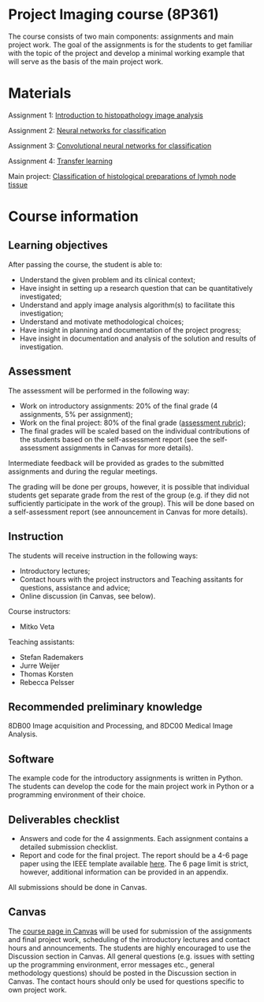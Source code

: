 # Project Imaging course (8P361)

The course consists of two main components: assignments and main project work. The goal of the assignments is for the students to get familiar with the topic of the project and develop a minimal working example that will serve as the basis of the main project work.

# Materials

Assignment 1: [Introduction to histopathology image analysis](assignments/introduction.ipynb)

Assignment 2: [Neural networks for classification](assignments/mlp.ipynb)

Assignment 3: [Convolutional neural networks for classification](assignments/cnn.ipynb)

Assignment 4: [Transfer learning](assignments/transfer.ipynb)

Main project: [Classification of histological preparations of lymph node tissue](main_project.md)

# Course information

## Learning objectives

After passing the course, the student is able to:

* Understand the given problem and its clinical context;
* Have insight in setting up a research question that can be quantitatively investigated;
* Understand and apply image analysis algorithm(s) to facilitate this investigation;
* Understand and motivate methodological choices;
* Have insight in planning and documentation of the project progress;
* Have insight in documentation and analysis of the solution and results of investigation.

## Assessment

The assessment will be performed in the following way:

* Work on introductory assignments: 20% of the final grade (4 assignments, 5% per assignment);
* Work on the final project: 80% of the final grade ([assessment rubric](rubric.md));
* The final grades will be scaled based on the individual contributions of the students based on the self-assessment report (see the self-assessment assignments in Canvas for more details).

Intermediate feedback will be provided as grades to the submitted assignments and during the regular meetings.

The grading will be done per groups, however, it is possible that individual students get separate grade from the rest of the group (e.g. if they did not sufficiently participate in the work of the group). This will be done based on a self-assessment report (see announcement in Canvas for more details).

## Instruction

The students will receive instruction in the following ways:

* Introductory lectures;
* Contact hours with the project instructors and Teaching assitants for questions, assistance and advice;
* Online discussion (in Canvas, see below).

Course instructors:
* Mitko Veta

Teaching assistants:
* Stefan Rademakers
* Jurre Weijer
* Thomas Korsten
* Rebecca Pelsser

## Recommended preliminary knowledge

8DB00 Image acquisition and Processing, and 8DC00 Medical Image Analysis.

## Software

The example code for the introductory assignments is written in Python. The students can develop the code for the main project work in Python or a programming environment of their choice.


## Deliverables checklist

* Answers and code for the 4 assignments. Each assignment contains a detailed submission checklist.
* Report and code for the final project. The report should be a 4-6 page paper using the IEEE template available [here](https://www.ieee.org/conferences/publishing/templates.html). The 6 page limit is strict, however, additional information can be provided in an appendix.

All submissions should be done in Canvas.

## Canvas

The [course page in Canvas](https://canvas.tue.nl/courses/8525) will be used for submission of the assignments and final project work, scheduling of the introductory lectures and contact hours and announcements. The students are highly encouraged to use the Discussion section in Canvas. All general questions (e.g. issues with setting up the programming environment, error messages etc., general methodology questions) should be posted in the Discussion section in Canvas. The contact hours should only be used for questions specific to own project work.
